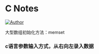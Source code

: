 # C Notes

[![Author](https://img.shields.io/badge/author-chaohu-lightgrey.svg)](https://github.com/chaohu)

大型数组初始化方法：memset

### c语言参数输入方式，从右向左录入数据
